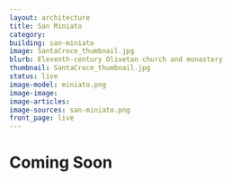 ```yaml
---
layout: architecture
title: San Miniato
category: 
building: san-miniato
image: SantaCroce_thumbnail.jpg
blurb: Eleventh-century Olivetan church and monastery
thumbnail: SantaCroce_thumbnail.jpg
status: live
image-model: miniato.png
image-image: 
image-articles: 
image-sources: san-miniato.png
front_page: live
---
```


# Coming Soon

